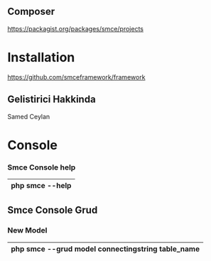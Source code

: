 ﻿## Composer
https://packagist.org/packages/smce/projects

# Installation

https://github.com/smceframework/framework


## Gelistirici Hakkinda
Samed Ceylan


# Console

### Smce Console help

php smce --help |
--- |


## Smce Console Grud


### New Model

php smce --grud model connectingstring table_name |
--- |
